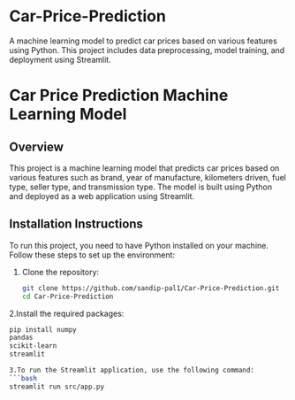 # Car-Price-Prediction
A machine learning model to predict car prices based on various features using Python. This project includes data preprocessing, model training, and deployment using Streamlit.


# Car Price Prediction Machine Learning Model

## Overview
This project is a machine learning model that predicts car prices based on various features such as brand, year of manufacture, kilometers driven, fuel type, seller type, and transmission type. The model is built using Python and deployed as a web application using Streamlit.

## Installation Instructions
To run this project, you need to have Python installed on your machine. Follow these steps to set up the environment:

1. Clone the repository:
   ```bash
   git clone https://github.com/sandip-pal1/Car-Price-Prediction.git
   cd Car-Price-Prediction
2.Install the required packages:
```bash
pip install numpy
pandas
scikit-learn
streamlit

3.To run the Streamlit application, use the following command:
```bash
streamlit run src/app.py
